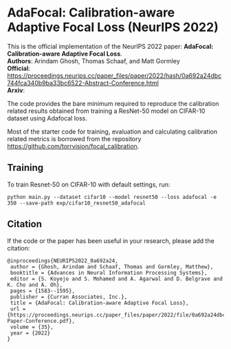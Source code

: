# AdaFocal: Calibration-aware Adaptive Focal Loss (NeurIPS 2022)
This is the official implementation of the NeurIPS 2022 paper: **AdaFocal: Calibration-aware Adaptive Focal Loss**. <br />
**Authors**: Arindam Ghosh, Thomas Schaaf, and Matt Gormley <br />
**Official**: https://proceedings.neurips.cc/paper_files/paper/2022/hash/0a692a24dbc744fca340b9ba33bc6522-Abstract-Conference.html <br />
**Arxiv**: 

The code provides the bare minimum required to reproduce the calibration related results obtained from training a ResNet-50 model on CIFAR-10 dataset using Adafocal loss. <br />

Most of the starter code for training, evaluation and calculating calibration related metrics is borrowed from the repository https://github.com/torrvision/focal_calibration.

## Training
To train Resnet-50 on CIFAR-10 with default settings, run:
```train
python main.py --dataset cifar10 --model resnet50 --loss adafocal -e 350 --save-path exp/cifar10_resnet50_adafocal
```

## Citation
If the code or the paper has been useful in your research, please add the citation:
```citation
@inproceedings{NEURIPS2022_0a692a24,
 author = {Ghosh, Arindam and Schaaf, Thomas and Gormley, Matthew},
 booktitle = {Advances in Neural Information Processing Systems},
 editor = {S. Koyejo and S. Mohamed and A. Agarwal and D. Belgrave and K. Cho and A. Oh},
 pages = {1583--1595},
 publisher = {Curran Associates, Inc.},
 title = {AdaFocal: Calibration-aware Adaptive Focal Loss},
 url = {https://proceedings.neurips.cc/paper_files/paper/2022/file/0a692a24dbc744fca340b9ba33bc6522-Paper-Conference.pdf},
 volume = {35},
 year = {2022}
}
```
